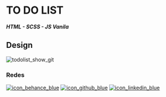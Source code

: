 <h1>TO DO LIST</h1>
<p><i><b>HTML - SCSS - JS Vanila</b></i></p>

<h2>Design</h2>

![todolist_show_git](https://user-images.githubusercontent.com/41525219/138459545-d245e7cb-4226-4e25-be54-ab9b6ac592ee.png)


<h3>Redes</h3>

[![icon_behance_blue](https://user-images.githubusercontent.com/41525219/138456248-b19abbf2-a618-4506-bd0c-4915ac706cc3.png)][1]
[![icon_github_blue](https://user-images.githubusercontent.com/41525219/138456252-fe8b248e-414b-400a-a50f-5591f28c6900.png)][2]
[![icon_linkedin_blue](https://user-images.githubusercontent.com/41525219/138456254-f51e84ef-2ef8-4a5e-b8e9-1693559177c5.png)][3]


[1]: https://www.behance.net/nicoprtenjaca
[2]: https://github.com/nicoprten
[3]: https://www.linkedin.com/in/nicoprten/
